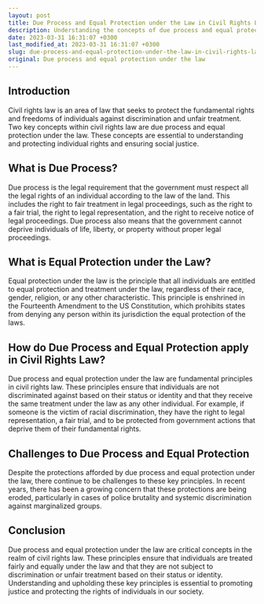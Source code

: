 ```yaml
---
layout: post
title: Due Process and Equal Protection under the Law in Civil Rights Law
description: Understanding the concepts of due process and equal protection under the law in civil rights law is essential to protecting individual rights and ensuring justice. Learn more about these key principles and how they apply in today's legal landscape.
date: 2023-03-31 16:31:07 +0300
last_modified_at: 2023-03-31 16:31:07 +0300
slug: due-process-and-equal-protection-under-the-law-in-civil-rights-law
original: Due process and equal protection under the law
---
```

## Introduction
Civil rights law is an area of law that seeks to protect the fundamental rights and freedoms of individuals against discrimination and unfair treatment. Two key concepts within civil rights law are due process and equal protection under the law. These concepts are essential to understanding and protecting individual rights and ensuring social justice.

## What is Due Process?
Due process is the legal requirement that the government must respect all the legal rights of an individual according to the law of the land. This includes the right to fair treatment in legal proceedings, such as the right to a fair trial, the right to legal representation, and the right to receive notice of legal proceedings. Due process also means that the government cannot deprive individuals of life, liberty, or property without proper legal proceedings.

## What is Equal Protection under the Law?
Equal protection under the law is the principle that all individuals are entitled to equal protection and treatment under the law, regardless of their race, gender, religion, or any other characteristic. This principle is enshrined in the Fourteenth Amendment to the US Constitution, which prohibits states from denying any person within its jurisdiction the equal protection of the laws.

## How do Due Process and Equal Protection apply in Civil Rights Law?
Due process and equal protection under the law are fundamental principles in civil rights law. These principles ensure that individuals are not discriminated against based on their status or identity and that they receive the same treatment under the law as any other individual. For example, if someone is the victim of racial discrimination, they have the right to legal representation, a fair trial, and to be protected from government actions that deprive them of their fundamental rights.

## Challenges to Due Process and Equal Protection
Despite the protections afforded by due process and equal protection under the law, there continue to be challenges to these key principles. In recent years, there has been a growing concern that these protections are being eroded, particularly in cases of police brutality and systemic discrimination against marginalized groups.

## Conclusion
Due process and equal protection under the law are critical concepts in the realm of civil rights law. These principles ensure that individuals are treated fairly and equally under the law and that they are not subject to discrimination or unfair treatment based on their status or identity. Understanding and upholding these key principles is essential to promoting justice and protecting the rights of individuals in our society.